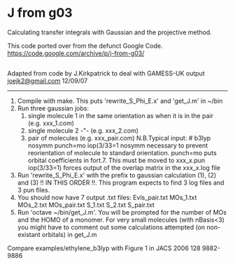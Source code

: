 # J from g03

Calculating transfer integrals with Gaussian and the projective method.

This code ported over from the defunct Google Code.
https://code.google.com/archive/p/j-from-g03/


## 
Adapted from code by J.Kirkpatrick to deal with GAMESS-UK output
joejk2@gmail.com 12/09/07
****************************************************************

1) Compile with make.  This puts 'rewrite_S_Phi_E.x' and 'get_J.m' in ~/bin
2) Run three gaussian jobs:
	1) single molecule 1 in the same orientation as when it is in the pair (e.g. xxx_1.com)
	2) single molecule 2 -"- (e.g. xxx_2.com)
	3) pair of molecules (e.g. xxx_pair.com)
	N.B.Typical input: # b3lyp nosymm punch=mo iop(3/33=1
		nosymm necessary to prevent reorientation of molecule to standard orientation.
		punch=mo puts orbital coefficients in fort.7.  This must be
		moved to xxx_x.pun 
		iop(3/33=1) forces output of the overlap matrix in the
		xxx_x.log file
3) Run 'rewrite_S_Phi_E.x' with the prefix to gaussian calculation (1), (2)
and (3) !! IN THIS ORDER !!.  This program expects to find 3 log files and 3 pun files.
4) You should now have 7 output .txt files:
	Evls_pair.txt  MOs_1.txt  MOs_2.txt  MOs_pair.txt  S_1.txt  S_2.txt
	S_pair.txt
5) Run 'octave ~/bin/get_J.m'.  You will be prompted for the number of MOs and
the HOMO of a monomer.  For very small molecules (with nBasis<3) you might
have to comment out some calculations attempted (on non-existant orbitals) in
get_J.m


Compare examples/ethylene_b3lyp with Figure 1 in JACS 2006 128 9882-9886
